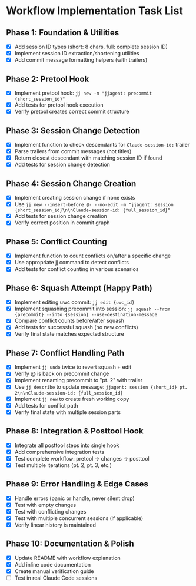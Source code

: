 # Workflow Implementation Task List

## Phase 1: Foundation & Utilities
- [x] Add session ID types (short: 8 chars, full: complete session ID)
- [x] Implement session ID extraction/shortening utilities
- [x] Add commit message formatting helpers (with trailers)

## Phase 2: Pretool Hook
- [x] Implement pretool hook: `jj new -m "jjagent: precommit {short_session_id}"`
- [x] Add tests for pretool hook execution
- [x] Verify pretool creates correct commit structure

## Phase 3: Session Change Detection
- [x] Implement function to check descendants for `Claude-session-id:` trailer
- [x] Parse trailers from commit messages (not titles)
- [x] Return closest descendant with matching session ID if found
- [x] Add tests for session change detection

## Phase 4: Session Change Creation
- [x] Implement creating session change if none exists
- [x] Use `jj new --insert-before @- --no-edit -m "jjagent: session {short_session_id}\n\nClaude-session-id: {full_session_id}"`
- [x] Add tests for session change creation
- [x] Verify correct position in commit graph

## Phase 5: Conflict Counting
- [x] Implement function to count conflicts on/after a specific change
- [x] Use appropriate jj command to detect conflicts
- [x] Add tests for conflict counting in various scenarios

## Phase 6: Squash Attempt (Happy Path)
- [x] Implement editing uwc commit: `jj edit {uwc_id}`
- [x] Implement squashing precommit into session: `jj squash --from {precommit} --into {session} --use-destination-message`
- [x] Compare conflict counts before/after squash
- [x] Add tests for successful squash (no new conflicts)
- [x] Verify final state matches expected structure

## Phase 7: Conflict Handling Path
- [x] Implement `jj undo` twice to revert squash + edit
- [x] Verify @ is back on precommit change
- [x] Implement renaming precommit to "pt. 2" with trailer
- [x] Use `jj describe` to update message: `jjagent: session {short_id} pt. 2\n\nClaude-session-id: {full_session_id}`
- [x] Implement `jj new` to create fresh working copy
- [x] Add tests for conflict path
- [x] Verify final state with multiple session parts

## Phase 8: Integration & Posttool Hook
- [x] Integrate all posttool steps into single hook
- [x] Add comprehensive integration tests
- [x] Test complete workflow: pretool → changes → posttool
- [x] Test multiple iterations (pt. 2, pt. 3, etc.)

## Phase 9: Error Handling & Edge Cases
- [x] Handle errors (panic or handle, never silent drop)
- [x] Test with empty changes
- [x] Test with conflicting changes
- [x] Test with multiple concurrent sessions (if applicable)
- [x] Verify linear history is maintained

## Phase 10: Documentation & Polish
- [x] Update README with workflow explanation
- [x] Add inline code documentation
- [x] Create manual verification guide
- [ ] Test in real Claude Code sessions
